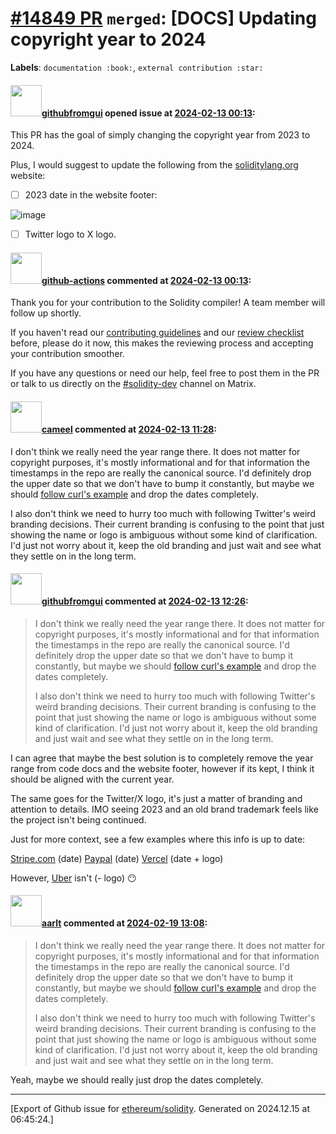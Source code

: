 # [\#14849 PR](https://github.com/ethereum/solidity/pull/14849) `merged`: [DOCS] Updating copyright year to 2024
**Labels**: `documentation :book:`, `external contribution :star:`


#### <img src="https://avatars.githubusercontent.com/u/5428251?u=37e4d27f293d58582c603fa68ddb56ac3b576242&v=4" width="50">[githubfromgui](https://github.com/githubfromgui) opened issue at [2024-02-13 00:13](https://github.com/ethereum/solidity/pull/14849):

This PR has the goal of simply changing the copyright year from 2023 to 2024.

Plus, I would suggest to update the following from the [soliditylang.org](https://soliditylang.org/) website:

 - [ ] 2023 date in the website footer:
 
![image](https://github.com/ethereum/solidity/assets/5428251/c566ad2a-9c43-403e-9c91-e70fcd240d2a)

 - [ ] Twitter logo to X logo.



#### <img src="https://avatars.githubusercontent.com/in/15368?v=4" width="50">[github-actions](https://github.com/apps/github-actions) commented at [2024-02-13 00:13](https://github.com/ethereum/solidity/pull/14849#issuecomment-1939838885):

Thank you for your contribution to the Solidity compiler! A team member will follow up shortly.

If you haven't read our [contributing guidelines](https://docs.soliditylang.org/en/latest/contributing.html) and our [review checklist](https://github.com/ethereum/solidity/blob/develop/ReviewChecklist.md) before, please do it now, this makes the reviewing process and accepting your contribution smoother.

If you have any questions or need our help, feel free to post them in the PR or talk to us directly on the [#solidity-dev](https://matrix.to/#/#ethereum_solidity-dev:gitter.im) channel on Matrix.

#### <img src="https://avatars.githubusercontent.com/u/137030?v=4" width="50">[cameel](https://github.com/cameel) commented at [2024-02-13 11:28](https://github.com/ethereum/solidity/pull/14849#issuecomment-1941283296):

I don't think we really need the year range there. It does not matter for copyright purposes,  it's mostly informational and for that information the timestamps in the repo are really the canonical source. I'd definitely drop the upper date so that we don't have to bump it constantly, but maybe we should [follow curl's example](https://daniel.haxx.se/blog/2023/01/08/copyright-without-years/) and drop the dates completely.

I also don't think we need to hurry too much with following Twitter's weird branding decisions. Their current branding is confusing to the point that just showing the name or logo is ambiguous without some kind of clarification. I'd just not worry about it, keep the old branding and just wait and see what they settle on in the long term.

#### <img src="https://avatars.githubusercontent.com/u/5428251?u=37e4d27f293d58582c603fa68ddb56ac3b576242&v=4" width="50">[githubfromgui](https://github.com/githubfromgui) commented at [2024-02-13 12:26](https://github.com/ethereum/solidity/pull/14849#issuecomment-1941401495):

> I don't think we really need the year range there. It does not matter for copyright purposes, it's mostly informational and for that information the timestamps in the repo are really the canonical source. I'd definitely drop the upper date so that we don't have to bump it constantly, but maybe we should [follow curl's example](https://daniel.haxx.se/blog/2023/01/08/copyright-without-years/) and drop the dates completely.
> 
> I also don't think we need to hurry too much with following Twitter's weird branding decisions. Their current branding is confusing to the point that just showing the name or logo is ambiguous without some kind of clarification. I'd just not worry about it, keep the old branding and just wait and see what they settle on in the long term.

I can agree that maybe the best solution is to completely remove the year range from code docs and the website footer, however if its kept, I think it should be aligned with the current year.

The same goes for the Twitter/X logo, it's just a matter of branding and attention to details. IMO seeing 2023 and an old brand trademark feels like the project isn't being continued.

Just for more context, see a few examples where this info is up to date:

[Stripe.com](https://stripe.com/en-pl
) (date)
[Paypal](https://www.paypal.com/) (date)
[Vercel](https://vercel.com/) (date + logo)

However, [Uber](https://www.uber.com/) isn't (- logo) 😶

#### <img src="https://avatars.githubusercontent.com/u/5008794?u=aa5f725afdad81154a79cd5ab6be9340b08da4a9&v=4" width="50">[aarlt](https://github.com/aarlt) commented at [2024-02-19 13:08](https://github.com/ethereum/solidity/pull/14849#issuecomment-1952416841):

> I don't think we really need the year range there. It does not matter for copyright purposes, it's mostly informational and for that information the timestamps in the repo are really the canonical source. I'd definitely drop the upper date so that we don't have to bump it constantly, but maybe we should [follow curl's example](https://daniel.haxx.se/blog/2023/01/08/copyright-without-years/) and drop the dates completely.
> 
> I also don't think we need to hurry too much with following Twitter's weird branding decisions. Their current branding is confusing to the point that just showing the name or logo is ambiguous without some kind of clarification. I'd just not worry about it, keep the old branding and just wait and see what they settle on in the long term.

Yeah, maybe we should really just drop the dates completely.


-------------------------------------------------------------------------------



[Export of Github issue for [ethereum/solidity](https://github.com/ethereum/solidity). Generated on 2024.12.15 at 06:45:24.]
